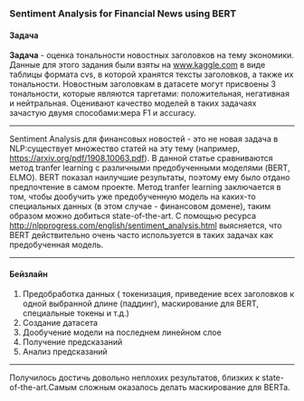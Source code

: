 
### Sentiment Analysis for Financial News using BERT


#### Задача

**Задача** - оценка тональности новостных заголовков на тему экономики. Данные для этого задания были взяты на www.kaggle.com в виде таблицы формата cvs, в которой хранятся тексты заголовков, а также их тональности. Новостным заголовкам в датасете могут присвоены 3 тональности, которые являются таргетами: положительная, негативная и нейтральная. Оценивают качество моделей в таких задачаях зачастую двумя способами:мера F1 и accuracy.
____

Sentiment Analysis для финансовых новостей - это не новая задача в NLP:существует множество статей на эту тему (например, https://arxiv.org/pdf/1908.10063.pdf). В данной статье сравниваются  метод tranfer learning с различными предобученными моделями (BERT, ELMO). BERT показал наилучшие результаты, поэтому ему было отдано предпочтение в самом проекте. Метод tranfer learning заключается в том, чтобы дообучить уже предобученную модель на каких-то специальных данных (в этом случае - финансовом домене), таким образом можно добиться state-of-the-art. С помощью ресурса http://nlpprogress.com/english/sentiment_analysis.html  выясняется, что BERT действительно очень часто используется в таких задачах как предобученная модель. 

____
#### Бейзлайн
1. Предобработка данных ( токенизация, приведение всех заголовков к одной выбранной длине (паддинг), маскирование для BERT, специальные токены и т.д.)
2. Создание датасета
3. Дообучение модели на последнем линейном слое
4. Получение предсказаний
5. Анализ предсказаний

____
Получилось достичь довольно неплохих результатов, близких к state-of-the-art.Самым сложным оказалось делать маскирование для BERTa.

